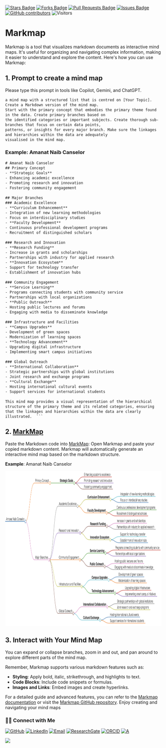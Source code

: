 <a href="https://github.com/drshahizan/short-course/stargazers"><img src="https://img.shields.io/github/stars/drshahizan/short-course" alt="Stars Badge"/></a>
<a href="https://github.com/drshahizan/short-course/network/members"><img src="https://img.shields.io/github/forks/drshahizan/short-course" alt="Forks Badge"/></a>
<a href="https://github.com/drshahizan/short-course/pulls"><img src="https://img.shields.io/github/issues-pr/drshahizan/short-course" alt="Pull Requests Badge"/></a>
<a href="https://github.com/drshahizan/short-course"><img src="https://img.shields.io/github/issues/drshahizan/short-course" alt="Issues Badge"/></a>
<a href="https://github.com/drshahizan/short-course/graphs/contributors"><img alt="GitHub contributors" src="https://img.shields.io/github/contributors/drshahizan/short-course?color=2b9348"></a>
![Visitors](https://api.visitorbadge.io/api/visitors?path=https%3A%2F%2Fgithub.com%2Fdrshahizan%2Fshort-course&labelColor=%23d9e3f0&countColor=%23697689&style=flat)

# Markmap
Markmap is a tool that visualizes markdown documents as interactive mind maps. It's useful for organizing and navigating complex information, making it easier to understand and explore the content. Here's how you can use Markmap:

## 1. Prompt to create a mind map
Please type this prompt in tools like Copilot, Gemini, and ChatGPT.

  ```
a mind map with a structured list that is centred on [Your Topic]. Create a Markdown version of the mind map.
Start with the primary concept that embodies the primary theme found in the data. Create primary branches based on
the identified categories or important subjects. Create thorough sub-branches that focus on certain data points,
patterns, or insights for every major branch. Make sure the linkages and hierarchies within the data are adequately
visualised in the mind map.
  ```

### Example: Amanat Naib Canselor

  ```
# Amanat Naib Canselor
## Primary Concept
- **Strategic Goals**
  - Enhancing academic excellence
  - Promoting research and innovation
  - Fostering community engagement

## Major Branches
### Academic Excellence
- **Curriculum Enhancement**
  - Integration of new learning methodologies
  - Focus on interdisciplinary studies
- **Faculty Development**
  - Continuous professional development programs
  - Recruitment of distinguished scholars

### Research and Innovation
- **Research Funding**
  - Increase in grants and scholarships
  - Partnerships with industry for applied research
- **Innovation Ecosystem**
  - Support for technology transfer
  - Establishment of innovation hubs

### Community Engagement
- **Service Learning**
  - Programs connecting students with community service
  - Partnerships with local organizations
- **Public Outreach**
  - Hosting public lectures and forums
  - Engaging with media to disseminate knowledge

### Infrastructure and Facilities
- **Campus Upgrades**
  - Development of green spaces
  - Modernization of learning spaces
- **Technology Advancement**
  - Upgrading digital infrastructure
  - Implementing smart campus initiatives

### Global Outreach
- **International Collaboration**
  - Strategic partnerships with global institutions
  - Joint research and exchange programs
- **Cultural Exchange**
  - Hosting international cultural events
  - Support services for international students

This mind map provides a visual representation of the hierarchical structure of the primary theme and its related categories, ensuring that the linkages and hierarchies within the data are clearly illustrated.  ```

```
## 2. [MarkMap](https://markmap.js.org/repl)
Paste the Markdown code into [MarkMap](https://markmap.js.org/repl): Open Markmap and paste your copied markdown content. Markmap will automatically generate an interactive mind map based on the markdown structure.

**Example**: Amanat Naib Canselor

<p align="center">
<img src="https://github.com/drshahizan/ai-tools/blob/main/images/amanatNC.png" height="500" />
</p>

## 3. Interact with Your Mind Map
You can expand or collapse branches, zoom in and out, and pan around to explore different parts of the mind map.

Remember, Markmap supports various markdown features such as:
- **Styling**: Apply bold, italic, strikethrough, and highlights to text.
- **Code Blocks**: Include code snippets or formulas.
- **Images and Links**: Embed images and create hyperlinks.

For a detailed guide and advanced features, you can refer to the [Markmap documentation](https://mindmapexpert.com/review/how-to-create-a-mind-map-using-markmap-js/) or visit the [Markmap GitHub repository](https://github.com/dundalek/markmap). Enjoy creating and navigating your mind maps

### 🙌🏻 Connect with Me
<p align="left">
    <a href="https://github.com/drshahizan" target="_blank"><img alt="GitHub" src="https://img.shields.io/badge/-@drshahizan-181717?style=flat-square&logo=GitHub&logoColor=white"></a>
    <a href="https://www.linkedin.com/in/drshahizan" target="_blank"><img alt="LinkedIn" src="https://img.shields.io/badge/-drshahizan-blue?style=flat-square&logo=Linkedin&logoColor=white&link=https://www.linkedin.com/in/drshahizan/"></a>
    <a href="mailto:shahizan@utm.my" target="_blank"><img alt="Email" src="https://img.shields.io/badge/-shahizan@utm.my-c14438?style=flat-square&logo=Gmail&logoColor=white&link=mailto:shahizan@utm.my.com"></a>
    <a href="https://www.researchgate.net/profile/Mohd-Othman-28" target="_blank"><img alt="ResearchGate" src="https://img.shields.io/badge/-ResearchGate-00CCBB?style=flat-square&logo=ResearchGate&logoColor=white"></a>
    <a href="https://orcid.org/0000-0003-4261-1873" target="_blank"><img alt="ORCID" src="https://img.shields.io/badge/-ORCID-A6CE39?style=flat-square&logo=ORCID&logoColor=white"></a> 
 <a href="https://visitorbadge.io/status?path=https%3A%2F%2Fgithub.com%2Fdrshahizan" target="_blank"><img alt="A" src="https://api.visitorbadge.io/api/visitors?path=https%3A%2F%2Fgithub.com%2Fdrshahizan&labelColor=%23697689&countColor=%23555555&style=plastic"></a>
 
![](https://hit.yhype.me/github/profile?user_id=81284918)
</p>
